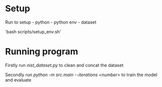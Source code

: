 # Setup
Run to setup
    - python
    - python env
    - dataset
    
'bash scripts/setup_env.sh'

# Running program
Firstly run *nist_dataset.py* to clean and concat the dataset

Secondly run *python -m src.main --iterations \<number\>* to train the model and evaluate
